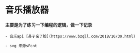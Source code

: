 # 音乐播放器
#### 主要是为了练习一下编程的逻辑，做一下记录

    - 音乐api [鼻子亲了脸](https://www.bzqll.com/2018/10/39.html)

    - svg 来源sFont